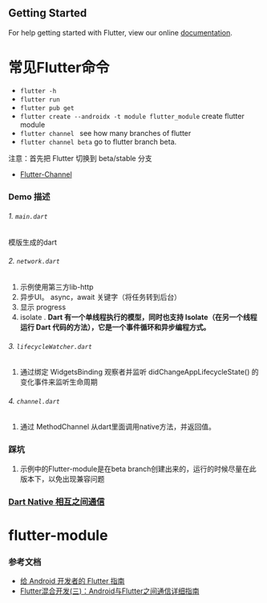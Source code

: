 ## Getting Started

For help getting started with Flutter, view our online
[documentation](https://flutter.dev/).

# 常见Flutter命令
- `flutter -h`
- `flutter run`
- `flutter pub get`
- `flutter create --androidx -t module flutter_module` create flutter module
- `flutter channel ` see how many branches of flutter
- `flutter channel beta`  go to flutter branch beta.

注意：首先把 Flutter 切换到 beta/stable 分支 
- [Flutter-Channel](https://github.com/flutter/flutter/wiki/Flutter-build-release-channels) 

### Demo 描述
###### 1. `main.dart`
模版生成的dart

###### 2. `network.dart`
1. 示例使用第三方lib-http
2. 异步UI。 async，await 关键字（将任务转到后台）
3. 显示 progress
4. isolate . **Dart 有一个单线程执行的模型，同时也支持 Isolate（在另一个线程运行 Dart 代码的方法），它是一个事件循环和异步编程方式。**

###### 3. `lifecycleWatcher.dart`
1. 通过绑定 WidgetsBinding 观察者并监听 didChangeAppLifecycleState() 的变化事件来监听生命周期

###### 4. `channel.dart`
1. 通过 MethodChannel 从dart里面调用native方法，并返回值。

### 踩坑
1. 示例中的Flutter-module是在beta branch创建出来的，运行的时候尽量在此版本下，以免出现兼容问题

### [Dart Native 相互之间通信](https://juejin.im/post/5dce51edf265da0c0c1fe649)
# flutter-module


### 参考文档
- [给 Android 开发者的 Flutter 指南](https://flutter.cn/docs/get-started/flutter-for/android-devs)
- [Flutter混合开发(三)：Android与Flutter之间通信详细指南](https://juejin.im/post/5dce51edf265da0c0c1fe649)